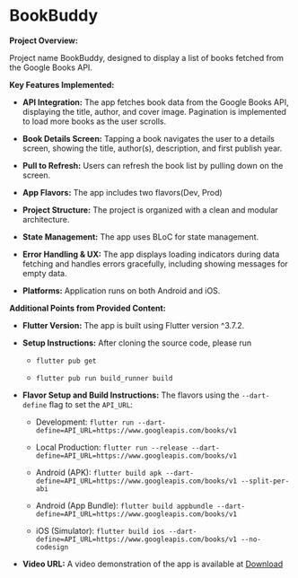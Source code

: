 # BookBuddy


**Project Overview:**

Project name BookBuddy, designed to display a list of books fetched from the Google Books API.

**Key Features Implemented:**

* **API Integration:** The app fetches book data from the Google Books API, displaying the title, author, and cover image.  Pagination is implemented to load more books as the user scrolls.

* **Book Details Screen:** Tapping a book navigates the user to a details screen, showing the title, author(s), description, and first publish year.

* **Pull to Refresh:** Users can refresh the book list by pulling down on the screen.

* **App Flavors:** The app includes two flavors(Dev, Prod)

* **Project Structure:** The project is organized with a clean and modular architecture.

* **State Management:** The app uses BLoC for state management.

* **Error Handling & UX:** The app displays loading indicators during data fetching and handles errors gracefully, including showing messages for empty data.

* **Platforms:** Application runs on both Android and iOS.

**Additional Points from Provided Content:**

* **Flutter Version:** The app is built using Flutter version ^3.7.2.

* **Setup Instructions:** After cloning the source code, please run

    * `flutter pub get`

    * `flutter pub run build_runner build`

* **Flavor Setup and Build Instructions:** The flavors using the `--dart-define` flag to set the `API_URL`:

    * Development:  `flutter run --dart-define=API_URL=https://www.googleapis.com/books/v1`

    * Local Production: `flutter run --release --dart-define=API_URL=https://www.googleapis.com/books/v1`
    * Android (APK): `flutter build apk --dart-define=API_URL=https://www.googleapis.com/books/v1 --split-per-abi`
    * Android (App Bundle): `flutter build appbundle --dart-define=API_URL=https://www.googleapis.com/books/v1`
    * iOS (Simulator): `flutter build ios --dart-define=API_URL=https://www.googleapis.com/books/v1 --no-codesign`



* **Video URL:** A video demonstration of the app is available at [Download](https://github.com/SubrotaDebnath/BookBuddy/blob/main/examples/assets/Screen_recording_20250412_191936.webm)



